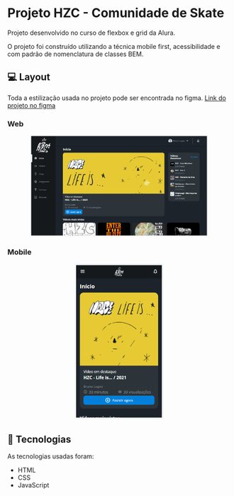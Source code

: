 # Projeto HZC - Comunidade de Skate

<p>Projeto desenvolvido no curso de flexbox e grid da Alura. </p>
<p>O projeto foi construído utilizando a técnica mobile first, acessibilidade e com padrão de nomenclatura de classes BEM.</p> 


## 💻 Layout  

Toda a estilização usada no projeto pode ser encontrada no figma.
[Link do projeto no figma](https://www.figma.com/file/ibWktwVpnog76rMYOdVhks/Dispondo-elementos-com-flexbox-e-grid?node-id=54%3A2358)

### Web

<p align="center">
  <img alt="Projeto HZC - Versão web" title="Projeto HZC" src="./assets/img/tela-web.png" width="400px">
</p>

### Mobile

<p align="center">
  <img alt="Projeto HZC - Versão mobile" title="Projeto HZC" src="./assets/img/tela-mobile.png" width="200px">
</p>

 ## 🔧 Tecnologias 

As tecnologias usadas foram: 
* HTML
* CSS
* JavaScript